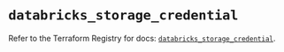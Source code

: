 # `databricks_storage_credential`

Refer to the Terraform Registry for docs: [`databricks_storage_credential`](https://registry.terraform.io/providers/databricks/databricks/1.53.0/docs/resources/storage_credential).
